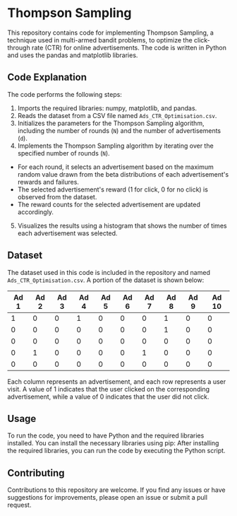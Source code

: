 # Thompson Sampling

This repository contains code for implementing Thompson Sampling, a technique used in multi-armed bandit problems, to optimize the click-through rate (CTR) for online advertisements. The code is written in Python and uses the pandas and matplotlib libraries.

## Code Explanation

The code performs the following steps:

1. Imports the required libraries: numpy, matplotlib, and pandas.
2. Reads the dataset from a CSV file named `Ads_CTR_Optimisation.csv`.
3. Initializes the parameters for the Thompson Sampling algorithm, including the number of rounds (`N`) and the number of advertisements (`d`).
4. Implements the Thompson Sampling algorithm by iterating over the specified number of rounds (`N`).
  - For each round, it selects an advertisement based on the maximum random value drawn from the beta distributions of each advertisement's rewards and failures.
  - The selected advertisement's reward (1 for click, 0 for no click) is observed from the dataset.
  - The reward counts for the selected advertisement are updated accordingly.
5. Visualizes the results using a histogram that shows the number of times each advertisement was selected.

## Dataset

The dataset used in this code is included in the repository and named `Ads_CTR_Optimisation.csv`. A portion of the dataset is shown below:

| Ad 1 | Ad 2 | Ad 3 | Ad 4 | Ad 5 | Ad 6 | Ad 7 | Ad 8 | Ad 9 | Ad 10 |
|------|------|------|------|------|------|------|------|------|-------|
| 1    | 0    | 0    | 1    | 0    | 0    | 0    | 1    | 0    | 0     |
| 0    | 0    | 0    | 0    | 0    | 0    | 0    | 1    | 0    | 0     |
| 0    | 0    | 0    | 0    | 0    | 0    | 0    | 0    | 0    | 0     |
| 0    | 1    | 0    | 0    | 0    | 0    | 1    | 0    | 0    | 0     |
| 0    | 0    | 0    | 0    | 0    | 0    | 0    | 0    | 0    | 0     |

Each column represents an advertisement, and each row represents a user visit. A value of 1 indicates that the user clicked on the corresponding advertisement, while a value of 0 indicates that the user did not click.

## Usage

To run the code, you need to have Python and the required libraries installed. You can install the necessary libraries using pip:
After installing the required libraries, you can run the code by executing the Python script.

## Contributing

Contributions to this repository are welcome. If you find any issues or have suggestions for improvements, please open an issue or submit a pull request.
